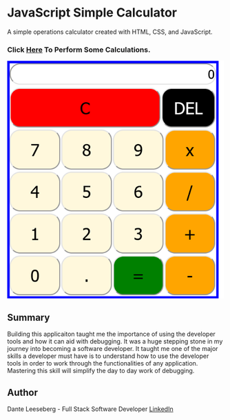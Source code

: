 # JavaScript Simple Calculator 

A simple operations calculator created with HTML, CSS, and JavaScript.

### Click [Here](https://iceeeberg.github.io/Calculator/) To Perform Some Calculations. 

![calculator](Calculator.png)

## Summary

Building this applicaiton taught me the importance of using the developer tools and how it can aid with debugging. It was a huge stepping stone in my journey into becoming a software developer. It taught me one of the major skills a developer must have is to understand how to use the developer tools in order to work through the functionalities of any application. Mastering this skill will simplify the day to day work of debugging. 

## Author 

Dante Leeseberg - Full Stack Software Developer [LinkedIn](https://www.linkedin.com/in/dante-leeseberg-bba05883/)
